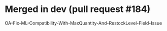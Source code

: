 # Merged in dev (pull request #184)

OA-Fix-ML-Compatibility-With-MaxQuantity-And-RestockLevel-Field-Issue
